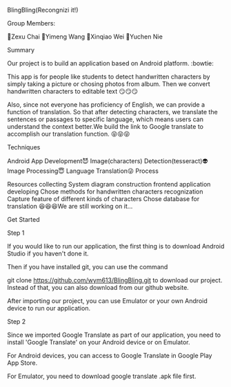 BlingBling(Recongnizi it!)

Group Members:

👦Zexu Chai
👧Yimeng Wang
👧Xinqiao Wei
👧Yuchen Nie
   

Summary

Our project is to build an application based on Android platform. :bowtie:

This app is for people like students to detect handwritten characters by simply taking a picture or chosing photos from album. Then we convert handwritten characters to editable text 😏😏😏

Also, since not everyone has proficiency of English, we can provide a function of translation. So that after detecting characters, we translate the sentences or passages to specific language, which means users can understand the context better.We build the link to Google translate to accomplish our translation function. 😝😝😝

Techniques

Android App Development😈
Image(characters) Detection(tesseract)👽
Image Processing😇
Language Translation😜
Process

 Resources collecting
 System diagram construction
 frontend application developing
 Chose methods for handwritten characters recognization
 Capture feature of different kinds of characters
 Chose database for translation
😆😆😆We are still working on it...

Get Started

Step 1

If you would like to run our application, the first thing is to download Android Studio if you haven't done it.

Then if you have installed git, you can use the command

git clone https://github.com/wym613/BlingBling.git
to download our project. Instead of that, you can also download from our github website.

After importing our project, you can use Emulator or your own Android device to run our application.

Step 2

Since we imported Google Translate as part of our application, you need to install 'Google Translate' on your Android device or on Emulator.

For Android devices, you can access to Google Translate in Google Play App Store.

For Emulator, you need to download google translate .apk file first.
